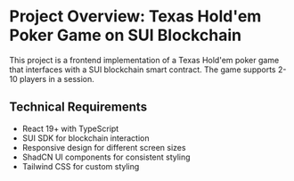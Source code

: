 # Project Overview: Texas Hold'em Poker Game on SUI Blockchain

This project is a frontend implementation of a Texas Hold'em poker game that interfaces with
a SUI blockchain smart contract. The game supports 2-10 players in a session.

## Technical Requirements

- React 19+ with TypeScript
- SUI SDK for blockchain interaction
- Responsive design for different screen sizes
- ShadCN UI components for consistent styling
- Tailwind CSS for custom styling
